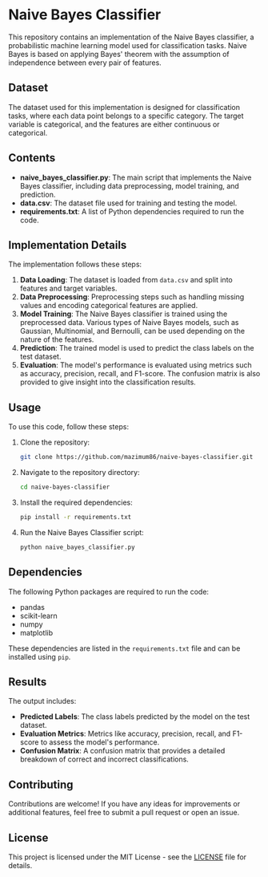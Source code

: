 # Naive Bayes Classifier

This repository contains an implementation of the Naive Bayes classifier, a probabilistic machine learning model used for classification tasks. Naive Bayes is based on applying Bayes' theorem with the assumption of independence between every pair of features.

## Dataset

The dataset used for this implementation is designed for classification tasks, where each data point belongs to a specific category. The target variable is categorical, and the features are either continuous or categorical.

## Contents

- **naive_bayes_classifier.py**: The main script that implements the Naive Bayes classifier, including data preprocessing, model training, and prediction.
- **data.csv**: The dataset file used for training and testing the model.
- **requirements.txt**: A list of Python dependencies required to run the code.

## Implementation Details

The implementation follows these steps:

1. **Data Loading**: The dataset is loaded from `data.csv` and split into features and target variables.
2. **Data Preprocessing**: Preprocessing steps such as handling missing values and encoding categorical features are applied.
3. **Model Training**: The Naive Bayes classifier is trained using the preprocessed data. Various types of Naive Bayes models, such as Gaussian, Multinomial, and Bernoulli, can be used depending on the nature of the features.
4. **Prediction**: The trained model is used to predict the class labels on the test dataset.
5. **Evaluation**: The model's performance is evaluated using metrics such as accuracy, precision, recall, and F1-score. The confusion matrix is also provided to give insight into the classification results.

## Usage

To use this code, follow these steps:

1. Clone the repository:
    ```bash
    git clone https://github.com/mazimum86/naive-bayes-classifier.git
    ```
2. Navigate to the repository directory:
    ```bash
    cd naive-bayes-classifier
    ```
3. Install the required dependencies:
    ```bash
    pip install -r requirements.txt
    ```
4. Run the Naive Bayes Classifier script:
    ```bash
    python naive_bayes_classifier.py
    ```

## Dependencies

The following Python packages are required to run the code:

- pandas
- scikit-learn
- numpy
- matplotlib

These dependencies are listed in the `requirements.txt` file and can be installed using `pip`.

## Results

The output includes:

- **Predicted Labels**: The class labels predicted by the model on the test dataset.
- **Evaluation Metrics**: Metrics like accuracy, precision, recall, and F1-score to assess the model's performance.
- **Confusion Matrix**: A confusion matrix that provides a detailed breakdown of correct and incorrect classifications.

## Contributing

Contributions are welcome! If you have any ideas for improvements or additional features, feel free to submit a pull request or open an issue.

## License

This project is licensed under the MIT License - see the [LICENSE](LICENSE) file for details.
